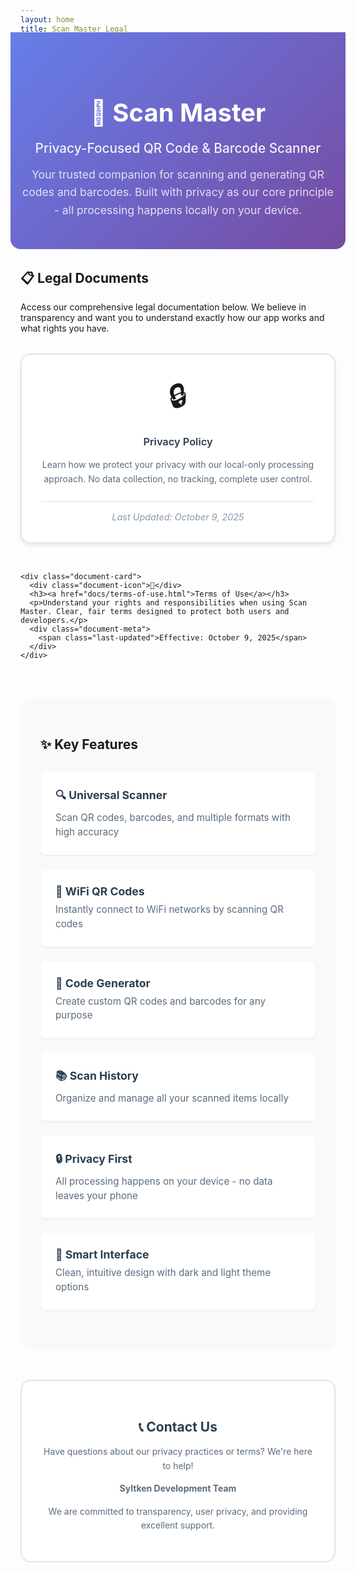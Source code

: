 ```yaml
---
layout: home
title: Scan Master Legal
---
```


<div class="hero-section">
  <div class="hero-content">
    <h1 class="hero-title">📱 Scan Master</h1>
    <p class="hero-subtitle">Privacy-Focused QR Code & Barcode Scanner</p>
    <p class="hero-description">
      Your trusted companion for scanning and generating QR codes and barcodes. 
      Built with privacy as our core principle - all processing happens locally on your device.
    </p>
  </div>
</div>

<div class="legal-navigation">
  <h2>📋 Legal Documents</h2>
  <p>Access our comprehensive legal documentation below. We believe in transparency and want you to understand exactly how our app works and what rights you have.</p>
  
  <div class="document-grid">
    <div class="document-card">
      <div class="document-icon">🔒</div>
      <h3><a href="docs/privacy-policy.html">Privacy Policy</a></h3>
      <p>Learn how we protect your privacy with our local-only processing approach. No data collection, no tracking, complete user control.</p>
      <div class="document-meta">
        <span class="last-updated">Last Updated: October 9, 2025</span>
      </div>
    </div>
    
    <div class="document-card">
      <div class="document-icon">📜</div>
      <h3><a href="docs/terms-of-use.html">Terms of Use</a></h3>
      <p>Understand your rights and responsibilities when using Scan Master. Clear, fair terms designed to protect both users and developers.</p>
      <div class="document-meta">
        <span class="last-updated">Effective: October 9, 2025</span>
      </div>
    </div>
  </div>
</div>

<div class="app-features">
  <h2>✨ Key Features</h2>
  <div class="features-grid">
    <div class="feature-item">
      <h4>🔍 Universal Scanner</h4>
      <p>Scan QR codes, barcodes, and multiple formats with high accuracy</p>
    </div>
    <div class="feature-item">
      <h4>📶 WiFi QR Codes</h4>
      <p>Instantly connect to WiFi networks by scanning QR codes</p>
    </div>
    <div class="feature-item">
      <h4>🎯 Code Generator</h4>
      <p>Create custom QR codes and barcodes for any purpose</p>
    </div>
    <div class="feature-item">
      <h4>📚 Scan History</h4>
      <p>Organize and manage all your scanned items locally</p>
    </div>
    <div class="feature-item">
      <h4>🔒 Privacy First</h4>
      <p>All processing happens on your device - no data leaves your phone</p>
    </div>
    <div class="feature-item">
      <h4>🎨 Smart Interface</h4>
      <p>Clean, intuitive design with dark and light theme options</p>
    </div>
  </div>
</div>

<div class="contact-section">
  <h2>📞 Contact Us</h2>
  <p>Have questions about our privacy practices or terms? We're here to help!</p>
  <p><strong>Syltken Development Team</strong></p>
  <p>We are committed to transparency, user privacy, and providing excellent support.</p>
</div>

<style>
/* Custom styles for enhanced UX */
.hero-section {
  background: linear-gradient(135deg, #667eea 0%, #764ba2 100%);
  color: white;
  padding: 3rem 1rem;
  text-align: center;
  margin: -2rem -1rem 2rem -1rem;
  border-radius: 0 0 1rem 1rem;
}

.hero-content {
  max-width: 800px;
  margin: 0 auto;
}

.hero-title {
  font-size: 2.5rem;
  margin-bottom: 0.5rem;
  font-weight: 700;
}

.hero-subtitle {
  font-size: 1.3rem;
  margin-bottom: 1rem;
  opacity: 0.9;
  font-weight: 500;
}

.hero-description {
  font-size: 1.1rem;
  opacity: 0.8;
  line-height: 1.6;
  max-width: 600px;
  margin: 0 auto;
}

.legal-navigation {
  margin: 2rem 0;
}

.document-grid {
  display: grid;
  grid-template-columns: repeat(auto-fit, minmax(300px, 1fr));
  gap: 2rem;
  margin: 2rem 0;
}

.document-card {
  border: 2px solid #e1e5e9;
  border-radius: 1rem;
  padding: 2rem;
  text-align: center;
  background: #fff;
  box-shadow: 0 4px 6px rgba(0, 0, 0, 0.07);
  transition: all 0.3s ease;
}

.document-card:hover {
  transform: translateY(-4px);
  box-shadow: 0 8px 15px rgba(0, 0, 0, 0.1);
  border-color: #667eea;
}

.document-icon {
  font-size: 3rem;
  margin-bottom: 1rem;
}

.document-card h3 {
  margin: 1rem 0;
  color: #2c3e50;
}

.document-card h3 a {
  text-decoration: none;
  color: inherit;
  font-weight: 600;
}

.document-card h3 a:hover {
  color: #667eea;
}

.document-card p {
  color: #5a6c7d;
  line-height: 1.6;
  margin-bottom: 1.5rem;
}

.document-meta {
  font-size: 0.9rem;
  color: #8798ad;
  font-style: italic;
  border-top: 1px solid #e1e5e9;
  padding-top: 1rem;
}

.app-features {
  margin: 3rem 0;
  padding: 2rem;
  background: #f8f9fa;
  border-radius: 1rem;
}

.features-grid {
  display: grid;
  grid-template-columns: repeat(auto-fit, minmax(250px, 1fr));
  gap: 1.5rem;
  margin: 2rem 0;
}

.feature-item {
  background: white;
  padding: 1.5rem;
  border-radius: 0.5rem;
  box-shadow: 0 2px 4px rgba(0, 0, 0, 0.05);
}

.feature-item h4 {
  margin: 0 0 0.5rem 0;
  color: #2c3e50;
  font-size: 1.1rem;
}

.feature-item p {
  color: #5a6c7d;
  margin: 0;
  font-size: 0.95rem;
  line-height: 1.5;
}

.contact-section {
  margin: 3rem 0;
  padding: 2rem;
  background: #fff;
  border: 2px solid #e1e5e9;
  border-radius: 1rem;
  text-align: center;
}

.contact-section h2 {
  color: #2c3e50;
  margin-bottom: 1rem;
}

.contact-section p {
  color: #5a6c7d;
  line-height: 1.6;
}

/* Dark mode support */
@media (prefers-color-scheme: dark) {
  .document-card {
    background: #2d3748;
    border-color: #4a5568;
  }
  
  .document-card h3 {
    color: #e2e8f0;
  }
  
  .document-card p {
    color: #a0aec0;
  }
  
  .document-meta {
    color: #718096;
    border-color: #4a5568;
  }
  
  .app-features {
    background: #2d3748;
  }
  
  .feature-item {
    background: #4a5568;
  }
  
  .feature-item h4 {
    color: #e2e8f0;
  }
  
  .feature-item p {
    color: #a0aec0;
  }
  
  .contact-section {
    background: #2d3748;
    border-color: #4a5568;
  }
  
  .contact-section h2 {
    color: #e2e8f0;
  }
  
  .contact-section p {
    color: #a0aec0;
  }
}

/* Responsive adjustments */
@media (max-width: 768px) {
  .hero-title {
    font-size: 2rem;
  }
  
  .hero-subtitle {
    font-size: 1.1rem;
  }
  
  .hero-description {
    font-size: 1rem;
  }
  
  .document-grid {
    grid-template-columns: 1fr;
    gap: 1.5rem;
  }
  
  .features-grid {
    grid-template-columns: 1fr;
    gap: 1rem;
  }
  
  .document-card,
  .app-features,
  .contact-section {
    padding: 1.5rem;
  }
}
</style>